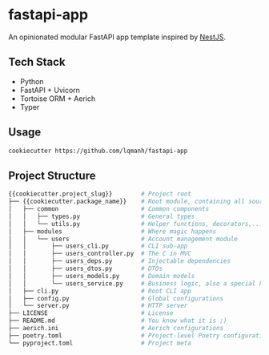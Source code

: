 # fastapi-app

An opinionated modular FastAPI app template inspired by [NestJS](https://nestjs.com).

## Tech Stack

- Python
- FastAPI + Uvicorn
- Tortoise ORM + Aerich
- Typer

## Usage

```sh
cookiecutter https://github.com/lqmanh/fastapi-app
```

## Project Structure

```sh
{{cookiecutter.project_slug}}        # Project root
├── {{cookiecutter.package_name}}    # Root module, containing all source code
│   ├── common                       # Common components
│   │   ├── types.py                 # General types
│   │   └── utils.py                 # Helper functions, decorators,...
│   ├── modules                      # Where magic happens
│   │   └── users                    # Account management module
│   │       ├── users_cli.py         # CLI sub-app
│   │       ├── users_controller.py  # The C in MVC
│   │       ├── users_deps.py        # Injectable dependencies
│   │       ├── users_dtos.py        # DTOs
│   │       ├── users_models.py      # Domain models
│   │       └── users_service.py     # Business logic, also a special kind of dependencies
│   ├── cli.py                       # Root CLI app
│   ├── config.py                    # Global configurations
│   └── server.py                    # HTTP server
├── LICENSE                          # License
├── README.md                        # You know what it is ;)
├── aerich.ini                       # Aerich configurations
├── poetry.toml                      # Project-level Poetry configurations
└── pyproject.toml                   # Project meta
```
